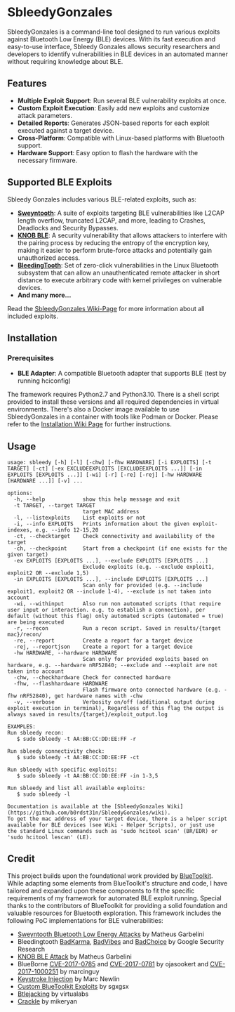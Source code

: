 # SbleedyGonzales

SbleedyGonzales is a command-line tool designed to run various exploits against Bluetooth Low Energy (BLE) devices. With its fast execution and easy-to-use interface, Sbleedy Gonzales allows security researchers and developers to identify vulnerabilities in BLE devices in an automated manner without requiring knowledge about BLE.

## Features

- **Multiple Exploit Support**: Run several BLE vulnerability exploits at once.
- **Custom Exploit Execution**: Easily add new exploits and customize attack parameters.
- **Detailed Reports**: Generates JSON-based reports for each exploit executed against a target device.
- **Cross-Platform**: Compatible with Linux-based platforms with Bluetooth support.
- **Hardware Support**: Easy option to flash the hardware with the necessary firmware.

## Supported BLE Exploits

Sbleedy Gonzales includes various BLE-related exploits, such as:

- **[Sweyntooth](https://asset-group.github.io/disclosures/sweyntooth/)**: A suite of exploits targeting BLE vulnerabilities like L2CAP length overflow, truncated L2CAP, and more, leading to Crashes, Deadlocks and Security Bypasses.
- **[KNOB BLE](https://knobattack.com/)**: A security vulnerability that allows attackers to interfere with the pairing process by reducing the entropy of the encryption key, making it easier to perform brute-force attacks and potentially gain unauthorized access.
- **[BleedingTooth](https://google.github.io/security-research/pocs/linux/bleedingtooth/writeup.html)**: Set of zero-click vulnerabilities in the Linux Bluetooth subsystem that can allow an unauthenticated remote attacker in short distance to execute arbitrary code with kernel privileges on vulnerable devices.
- **And many more...**

Read the [SbleedyGonzales Wiki-Page](https://github.com/b0rdst31n/SbleedyGonzales/wiki/Included-Exploits) for more information about all included exploits.

## Installation

### Prerequisites

- **BLE Adapter**: A compatible Bluetooth adapter that supports BLE (test by running hciconfig)

The framework requires Python2.7 and Python3.10. There is a shell script provided to install these versions and all required dependencies in virtual environments. There's also a Docker image available to use SbleedyGonzales in a container with tools like Podman or Docker. Please refer to the [Installation Wiki Page](https://github.com/b0rdst31n/SbleedyGonzales/wiki/Installation) for further instructions.

## Usage

```console
usage: sbleedy [-h] [-l] [-chw] [-fhw HARDWARE] [-i EXPLOITS] [-t TARGET] [-ct] [-ex EXCLUDEEXPLOITS [EXCLUDEEXPLOITS ...]] [-in EXPLOITS [EXPLOITS ...]] [-wi] [-r] [-re] [-rej] [-hw HARDWARE [HARDWARE ...]] [-v] ...

options:
  -h, --help            show this help message and exit
  -t TARGET, --target TARGET
                        target MAC address
  -l, --listexploits    List exploits or not
  -i, --info EXPLOITS   Prints information about the given exploit-indexes, e.g. --info 12-15,20
  -ct, --checktarget    Check connectivity and availability of the target
  -ch, --checkpoint     Start from a checkpoint (if one exists for the given target)
  -ex EXPLOITS [EXPLOITS ...], --exclude EXPLOITS [EXPLOITS ...]
                        Exclude exploits (e.g. --exclude exploit1, exploit2 OR --exclude 1,5)
  -in EXPLOITS [EXPLOITS ...], --include EXPLOITS [EXPLOITS ...]
                        Scan only for provided (e.g. --include exploit1, exploit2 OR --include 1-4), --exclude is not taken into account
  -wi, --withinput      Also run non automated scripts (that require user input or interaction. e.g. to establish a connection), per default (without this flag) only automated scripts (automated = true) are being executed
  -r, --recon           Run a recon script. Saved in results/{target mac}/recon/
  -re, --report         Create a report for a target device
  -rej, --reportjson    Create a report for a target device
  -hw HARDWARE, --hardware HARDWARE
                        Scan only for provided exploits based on hardware, e.g. --hardware nRF52840; --exclude and --exploit are not taken into account
  -chw, --checkhardware Check for connected hardware
  -fhw, --flashhardware HARDWARE
                        Flash firmware onto connected hardware (e.g. -fhw nRF52840), get hardware names with -chw
  -v, --verbose         Verbosity on/off (additional output during exploit execution in terminal), Regardless of this flag the output is always saved in results/{target}/exploit_output.log

EXAMPLES:
Run sbleedy recon:
   $ sudo sbleedy -t AA:BB:CC:DD:EE:FF -r

Run sbleedy connectivity check:
   $ sudo sbleedy -t AA:BB:CC:DD:EE:FF -ct

Run sbleedy with specific exploits:
   $ sudo sbleedy -t AA:BB:CC:DD:EE:FF -in 1-3,5

Run sbleedy and list all available exploits:
   $ sudo sbleedy -l

Documentation is available at the [SbleedyGonzales Wiki](https://github.com/b0rdst31n/SbleedyGonzales/wiki).
To get the mac address of your target device, there is a helper script available for BLE devices (see Wiki - Helper Scripts), or just use
the standard Linux commands such as 'sudo hcitool scan' (BR/EDR) or 'sudo hcitool lescan' (LE).
```

## Credit

This project builds upon the foundational work provided by [BlueToolkit](https://github.com/sgxgsx/BlueToolkit). While adapting some elements from BlueToolkit's structure and code, I have tailored and expanded upon these components to fit the specific requirements of my framework for automated BLE exploit running. 
Special thanks to the contributors of BlueToolkit for providing a solid foundation and valuable resources for Bluetooth exploration.
This framework includes the following PoC implementations for BLE vulnerabilities:
- [Sweyntooth Bluetooth Low Energy Attacks](https://github.com/Matheus-Garbelini/sweyntooth_bluetooth_low_energy_attacks) by Matheus Garbelini
- Bleedingtooth [BadKarma](https://github.com/google/security-research/security/advisories/GHSA-h637-c88j-47wq), [BadVibes](https://github.com/google/security-research/security/advisories/GHSA-ccx2-w2r4-x649) and [BadChoice](https://github.com/google/security-research/security/advisories/GHSA-7mh3-gq28-gfrq) by Google Security Research
- [KNOB BLE Attack](https://github.com/Matheus-Garbelini/sweyntooth_bluetooth_low_energy_attacks/blob/master/extras/knob_tester_ble.py) by Matheus Garbelini
- BlueBorne [CVE-2017-0785](https://github.com/ojasookert/CVE-2017-0785) and [CVE-2017-0781](https://github.com/ojasookert/CVE-2017-0781) by ojasookert and [CVE-2017-1000251](https://github.com/sgxgsx/blueborne-CVE-2017-1000251) by marcinguy
- [Keystroke Injection](https://github.com/marcnewlin/hi_my_name_is_keyboard) by Marc Newlin
- [Custom BlueToolkit Exploits](https://github.com/sgxgsx/BlueToolkit) by sgxgsx
- [Btlejacking](https://github.com/virtualabs/btlejack) by virtualabs
- [Crackle](https://github.com/mikeryan/crackle) by mikeryan
